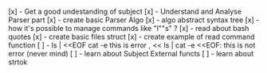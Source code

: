 [x] - Get a good undestanding of subject
[x] - Understand and Analyse Parser part 
[x] - create basic Parser Algo
[x] - algo abstract syntax tree
[x] - how it's possible to manage commands like "l""s" ?
[x] - read about bash quotes
[x] - create basic files struct
[x] - create example of read command function
[ ] - ls | <<EOF cat -e this is error , << ls | cat -e <<EOF: this is not error (never mind)
[ ] - learn about Subject External functs
[ ] - learn about strtok

